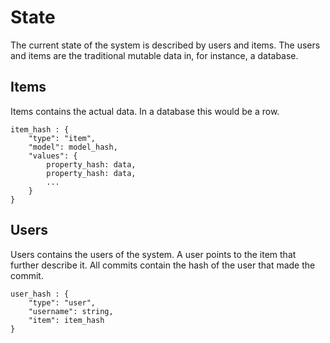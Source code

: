 # State

The current state of the system is described by users and items. The users and items are the traditional mutable data in, for instance, a database.

## Items

Items contains the actual data. In a database this would be a row.

    item_hash : {
        "type": "item",
        "model": model_hash,
        "values": {
            property_hash: data,
            property_hash: data,
            ...
        }
    }

## Users

Users contains the users of the system. A user points to the item that further describe it. All commits contain the hash of the user that made the commit.

    user_hash : {
        "type": "user",
        "username": string,
        "item": item_hash
    }